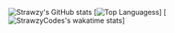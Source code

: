 ![Strawzy's GitHub stats](https://github-readme-stats.vercel.app/api?username=StrawzyCode&show_icons=true&theme=radical)
[![Top Languagess](https://github-readme-stats.vercel.app/api/top-langs/?username=StrawzyCode&layout=compact)]
[![StrawzyCodes's wakatime stats](https://github-readme-stats.vercel.app/api/wakatime?username=StrawzyCode)]
